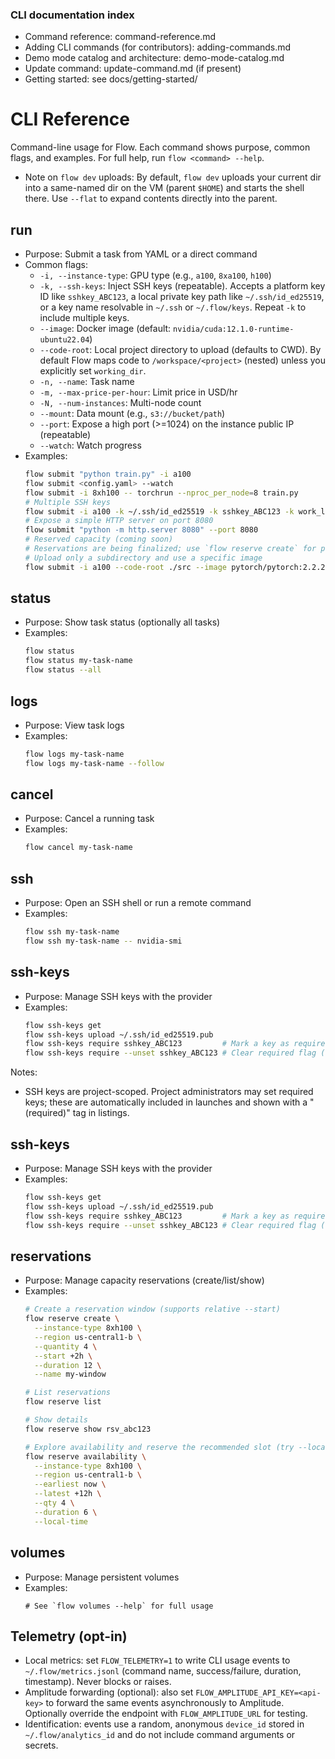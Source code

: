 ### CLI documentation index

- Command reference: command-reference.md
- Adding CLI commands (for contributors): adding-commands.md
- Demo mode catalog and architecture: demo-mode-catalog.md
- Update command: update-command.md (if present)
- Getting started: see docs/getting-started/

# CLI Reference

Command-line usage for Flow. Each command shows purpose, common flags, and examples. For full help, run `flow <command> --help`.

- Note on `flow dev` uploads: By default, `flow dev` uploads your current dir into a same-named dir on the VM (parent `$HOME`) and starts the shell there. Use `--flat` to expand contents directly into the parent.

## run

- Purpose: Submit a task from YAML or a direct command
- Common flags:
  - `-i, --instance-type`: GPU type (e.g., `a100`, `8xa100`, `h100`)
  - `-k, --ssh-keys`: Inject SSH keys (repeatable). Accepts a platform key ID like `sshkey_ABC123`, a local private key path like `~/.ssh/id_ed25519`, or a key name resolvable in `~/.ssh` or `~/.flow/keys`. Repeat `-k` to include multiple keys.
  - `--image`: Docker image (default: `nvidia/cuda:12.1.0-runtime-ubuntu22.04`)
  - `--code-root`: Local project directory to upload (defaults to CWD). By default Flow maps code to `/workspace/<project>` (nested) unless you explicitly set `working_dir`.
  - `-n, --name`: Task name
  - `-m, --max-price-per-hour`: Limit price in USD/hr
  - `-N, --num-instances`: Multi-node count
  - `--mount`: Data mount (e.g., `s3://bucket/path`)
  - `--port`: Expose a high port (>=1024) on the instance public IP (repeatable)
  - `--watch`: Watch progress
- Examples:
  ```bash
  flow submit "python train.py" -i a100
  flow submit <config.yaml> --watch
  flow submit -i 8xh100 -- torchrun --nproc_per_node=8 train.py
  # Multiple SSH keys
  flow submit -i a100 -k ~/.ssh/id_ed25519 -k sshkey_ABC123 -k work_laptop
  # Expose a simple HTTP server on port 8080
  flow submit "python -m http.server 8080" --port 8080
  # Reserved capacity (coming soon)
  # Reservations are being finalized; use `flow reserve create` for previews
  # Upload only a subdirectory and use a specific image
  flow submit -i a100 --code-root ./src --image pytorch/pytorch:2.2.2-cuda12.1-cudnn8 -- python tasks/train.py
  ```

## status

- Purpose: Show task status (optionally all tasks)
- Examples:
  ```bash
  flow status
  flow status my-task-name
  flow status --all
  ```

## logs

- Purpose: View task logs
- Examples:
  ```bash
  flow logs my-task-name
  flow logs my-task-name --follow
  ```

## cancel

- Purpose: Cancel a running task
- Examples:
  ```bash
  flow cancel my-task-name
  ```

## ssh

- Purpose: Open an SSH shell or run a remote command
- Examples:
  ```bash
  flow ssh my-task-name
  flow ssh my-task-name -- nvidia-smi
  ```

## ssh-keys

- Purpose: Manage SSH keys with the provider
- Examples:
  ```bash
  flow ssh-keys get
  flow ssh-keys upload ~/.ssh/id_ed25519.pub
  flow ssh-keys require sshkey_ABC123         # Mark a key as required (admin)
  flow ssh-keys require --unset sshkey_ABC123 # Clear required flag (admin)
  ```

Notes:
- SSH keys are project-scoped. Project administrators may set required keys; these are automatically included in launches and shown with a "(required)" tag in listings.

## ssh-keys

- Purpose: Manage SSH keys with the provider
- Examples:
  ```bash
  flow ssh-keys get
  flow ssh-keys upload ~/.ssh/id_ed25519.pub
  flow ssh-keys require sshkey_ABC123         # Mark a key as required (admin)
  flow ssh-keys require --unset sshkey_ABC123 # Clear required flag (admin)
  ```

## reservations

- Purpose: Manage capacity reservations (create/list/show)
- Examples:
  ```bash
  # Create a reservation window (supports relative --start)
  flow reserve create \
    --instance-type 8xh100 \
    --region us-central1-b \
    --quantity 4 \
    --start +2h \
    --duration 12 \
    --name my-window

  # List reservations
  flow reserve list

  # Show details
  flow reserve show rsv_abc123

  # Explore availability and reserve the recommended slot (try --local-time)
  flow reserve availability \
    --instance-type 8xh100 \
    --region us-central1-b \
    --earliest now \
    --latest +12h \
    --qty 4 \
    --duration 6 \
    --local-time
  ```

## volumes

- Purpose: Manage persistent volumes
- Examples:
  ```
  # See `flow volumes --help` for full usage
  ```

## Telemetry (opt-in)

- Local metrics: set `FLOW_TELEMETRY=1` to write CLI usage events to `~/.flow/metrics.jsonl` (command name, success/failure, duration, timestamp). Never blocks or raises.
- Amplitude forwarding (optional): also set `FLOW_AMPLITUDE_API_KEY=<api-key>` to forward the same events asynchronously to Amplitude. Optionally override the endpoint with `FLOW_AMPLITUDE_URL` for testing.
- Identification: events use a random, anonymous `device_id` stored in `~/.flow/analytics_id` and do not include command arguments or secrets.
